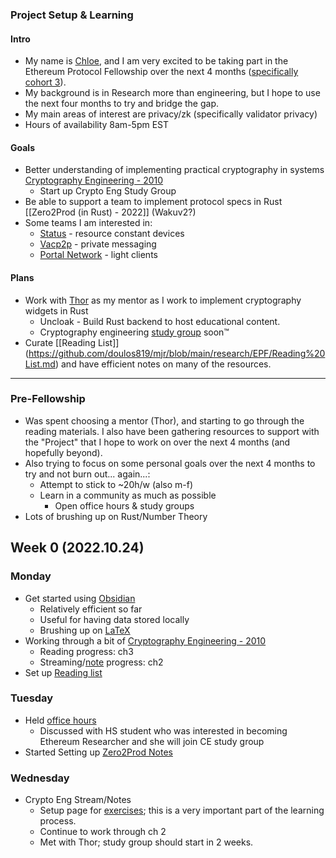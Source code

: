 ### Project Setup & Learning

#### Intro
- My name is [Chloe](https//:marmaj.org/chloe), and I am very excited to be taking part in the Ethereum Protocol Fellowship over the next 4 months ([specifically cohort 3](https://github.com/eth-protocol-fellows/cohort-three/blob/master/program-guide/program-details.md)).
- My background is in Research more than engineering, but I hope to use the next four months to try and bridge the gap.
- My main areas of interest are privacy/zk (specifically validator privacy)
- Hours of availability 8am-5pm EST

#### Goals
- Better understanding of implementing practical cryptography in systems [Cryptography Engineering - 2010](https://drive.google.com/drive/folders/1506sz7G5o6ATeGObP1AEwMV4msaLK3HD?usp=sharing)
	- Start up Crypto Eng Study Group
- Be able to support a team to implement protocol specs in Rust [[Zero2Prod (in Rust) - 2022]] (Wakuv2?)
- Some teams I am interested in:
	- [Status](https://status.im/) - resource constant devices 
	- [Vacp2p](https://vac.dev/) - private messaging
	- [Portal Network](https://github.com/ethereum/portal-network-specs) - light clients

#### Plans
- Work with [Thor](https://twitter.com/cryptograthor) as my mentor as I work to implement cryptography widgets in Rust
	- Uncloak - Build Rust backend to host educational content. 
	- Cryptography engineering [study group](https://discord.gg/gVAaf8kH) soon™️  
- Curate [[Reading List]] (https://github.com/doulos819/mjr/blob/main/research/EPF/Reading%20List.md) and have efficient notes on many of the resources.
____
### Pre-Fellowship
- Was spent choosing a mentor (Thor), and starting to go through the reading materials. I also have been gathering resources to support with the "Project" that I hope to work on over the next 4 months (and hopefully beyond). 
- Also trying to focus on some personal goals over the next 4 months to try and not burn out... again...:
	- Attempt to stick to ~20h/w (also m-f)
	- Learn in a community as much as possible
		- Open office hours & study groups
- Lots of brushing up on Rust/Number Theory

## Week 0 (2022.10.24)

### Monday 
- Get started using [Obsidian](https://obsidian.md/)
	- Relatively efficient so far
	- Useful for having data stored locally
	- Brushing up on [LaTeX](https://katex.org/docs/supported.html)
- Working through a bit of [Cryptography Engineering - 2010](https://drive.google.com/drive/folders/1506sz7G5o6ATeGObP1AEwMV4msaLK3HD?usp=sharing)
	- Reading progress: ch3
	- Streaming/[note](https://github.com/doulos819/mjr/blob/main/research/Notes/books/Cryptography%20Engineering%20-%202010.md) progress: ch2
- Set up [Reading list](https://github.com/doulos819/mjr/blob/main/research/EPF/Reading%20List.md)
  
### Tuesday
  - Held [office hours](https://marmaj.org/events/marma-j-research-dao-office-hours/)
	  - Discussed with HS student who was interested in becoming Ethereum Researcher and she will join CE study group
- Started Setting up [Zero2Prod Notes](https://github.com/doulos819/mjr/blob/main/research/Notes/books/Zero2Prod%20(in%20Rust)%20-%202022.md)

### Wednesday
- Crypto Eng Stream/Notes
	- Setup page for [exercises](https://github.com/doulos819/mjr/blob/main/research/Notes/books/Crytpo%20Eng%20Exercises.md); this is a very important part of the learning process. 
	- Continue to work through ch 2
	- Met with Thor; study group should start in 2 weeks. 

